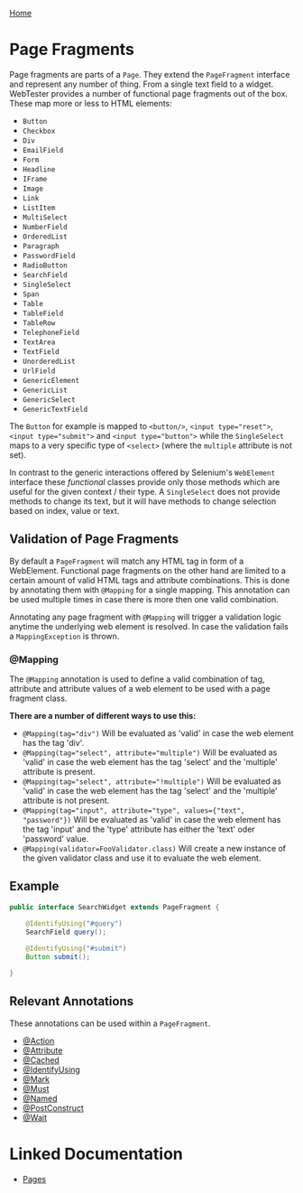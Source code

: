 [Home](../README.md)

# Page Fragments
Page fragments are parts of a `Page`. They extend the `PageFragment` interface and represent any number of thing. From a 
single text field to a widget. WebTester provides a number of functional page fragments out of the box. These map more or 
less to HTML elements:

- `Button`
- `Checkbox`
- `Div`
- `EmailField`
- `Form`
- `Headline`
- `IFrame`
- `Image`
- `Link`
- `ListItem`
- `MultiSelect`
- `NumberField`
- `OrderedList`
- `Paragraph`
- `PasswordField`
- `RadioButton`
- `SearchField`
- `SingleSelect`
- `Span`
- `Table`
- `TableField`
- `TableRow`
- `TelephoneField`
- `TextArea`
- `TextField`
- `UnorderedList`
- `UrlField`
- `GenericElement`
- `GenericList`
- `GenericSelect`
- `GenericTextField`

The `Button` for example is mapped to `<button/>`, `<input type="reset">`, `<input type="submit">`
and `<input type="button">` while the `SingleSelect` maps to a very specific type of `<select>` (where the `multiple` 
attribute is not set).

In contrast to the generic interactions offered by Selenium's `WebElement` interface these _functional_ classes provide
only those methods which are useful for the given context / their type. A `SingleSelect` does not provide methods to 
change its text, but it will have methods to change selection based on index, value or text.

## Validation of Page Fragments
By default a `PageFragment` will match any HTML tag in form of a WebElement. Functional page fragments on the other hand are 
limited to a certain amount of valid HTML tags and attribute combinations. This is done by annotating them with
```@Mapping``` for a single mapping. This annotation can be used multiple times in case there is more then one valid 
combination.

Annotating any page fragment with ```@Mapping``` will trigger a validation logic anytime the underlying web element is 
resolved. In case the validation fails a ```MappingException``` is thrown.

### @Mapping
The ```@Mapping``` annotation is used to define a valid combination of tag, attribute and attribute values of a web 
element to be used with a page fragment class.

**There are a number of different ways to use this:**

* ```@Mapping(tag="div")``` Will be evaluated as 'valid' in case the web element has the tag 'div'.
* ```@Mapping(tag="select", attribute="multiple")``` Will be evaluated as 'valid' in case the web element has the tag 
'select' and the 'multiple' attribute is
present.
* ```@Mapping(tag="select", attribute="!multiple")``` Will be evaluated as 'valid' in case the web element has the tag 
'select' and the 'multiple' attribute is not present.
* ```@Mapping(tag="input", attribute="type", values={"text", "password"})``` Will be evaluated as 'valid' in case the web 
element has the tag 'input' and the 'type' attribute has either the 'text' oder 'password' value.
* ```@Mapping(validator=FooValidator.class)``` Will create a new instance of the given validator class and use it to 
evaluate the web element.

## Example

```java
public interface SearchWidget extends PageFragment {

    @IdentifyUsing("#query")
    SearchField query();
     
    @IdentifyUsing("#submit")
    Button submit();

}
```

## Relevant Annotations
These annotations can be used within a `PageFragment`.

- [@Action](annotation-action.md)
- [@Attribute](annotation-attribute.md)
- [@Cached](annotation-cached.md)
- [@IdentifyUsing](annotation-identify-using.md)
- [@Mark](annotation-mark.md)
- [@Must](annotation-must.md)
- [@Named](annotation-named.md)
- [@PostConstruct](annotation-post-construct.md)
- [@Wait](annotation-wait.md)

# Linked Documentation

- [Pages](page.md)

